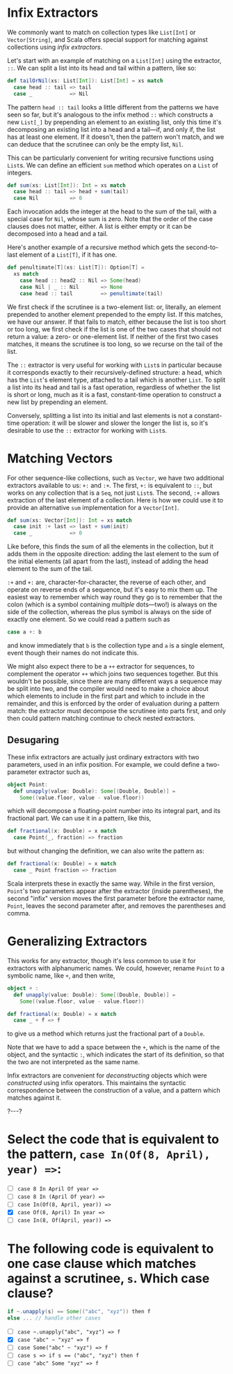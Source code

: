# Infix Extractors

We commonly want to match on collection types like `List[Int]` or `Vector[String]`, and Scala offers special
support for matching against collections using _infix extractors_.

Let's start with an example of matching on a `List[Int]` using the extractor, `::`. We can split a list into
its head and tail within a pattern, like so:
```scala
def tailOrNil(xs: List[Int]): List[Int] = xs match
  case head :: tail => tail
  case _            => Nil
```

The pattern `head :: tail` looks a little different from the patterns we have seen so far, but it's analogous to
the infix method `::` which constructs a new `List[_]` by prepending an element to an existing list, only this
time it's decomposing an existing list into a head and a tail—if, and only if, the list has at least one
element. If it doesn't, then the pattern won't match, and we can deduce that the scrutinee can only be the empty
list, `Nil`.

This can be particularly convenient for writing recursive functions using `List`s. We can define an efficient
`sum` method which operates on a `List` of integers.
```scala
def sum(xs: List[Int]): Int = xs match
  case head :: tail => head + sum(tail)
  case Nil          => 0
```
Each invocation adds the integer at the head to the sum of the tail, with a special case for `Nil`, whose sum is
zero. Note that the order of the case clauses does not matter, either. A list is either empty or it can be
decomposed into a head and a tail.

Here's another example of a recursive method which gets the second-to-last element of a `List[T]`, if it has
one.
```scala
def penultimate[T](xs: List[T]): Option[T] =
  xs match
    case head :: head2 :: Nil => Some(head)
    case Nil | _ :: Nil       => None
    case head :: tail         => penultimate(tail)
```

We first check if the scrutinee is a two-element list: or, literally, an element prepended to another element
prepended to the empty list. If this matches, we have our answer. If that fails to match, either because the
list is too short or too long, we first check if the list is one of the two cases that should not return a
value: a zero- or one-element list. If neither of the first two cases matches, it means the scrutinee is too
long, so we recurse on the tail of the list.

The `::` extractor is very useful for working with `List`s in particular because it corresponds exactly to their
recursively-defined structure: a head, which has the `List`'s element type, attached to a tail which is another
`List`. To split a list into its head and tail is a fast operation, regardless of whether the list is short or
long, much as it is a fast, constant-time operation to construct a new list by prepending an element.

Conversely, splitting a list into its initial and last elements is not a constant-time operation: it will be
slower and slower the longer the list is, so it's desirable to use the `::` extractor for working with `List`s.

# Matching Vectors

For other sequence-like collections, such as `Vector`, we have two additional extractors available to us:
`+:` and `:+`. The first, `+:` is equivalent to `::`, but works on any collection that is a `Seq`, not just
`List`s. The second, `:+` allows extraction of the last element of a collection. Here is how we could use it to
provide an alternative `sum` implementation for a `Vector[Int]`.
```scala
def sum(xs: Vector[Int]): Int = xs match
  case init :+ last => last + sum(init)
  case _            => 0
```

Like before, this finds the sum of all the elements in the collection, but it adds them in the opposite
direction: adding the last element to the sum of the initial elements (all apart from the last), instead of
adding the head element to the sum of the tail.

`:+` and `+:` are, character-for-character, the reverse of each other, and operate on reverse ends of a
sequence, but it's easy to mix them up. The easiest way to remember which way round they go is to remember that
the colon (which is a symbol containing _multiple_ dots—two!) is always on the side of the collection, whereas
the plus symbol is always on the side of exactly one element. So we could read a pattern such as
```scala
case a +: b
```
and know immediately that `b` is the collection type and `a` is a single element, event though their names do
not indicate this.

We might also expect there to be a `++` extractor for sequences, to complement the operator `++` which joins
two sequences together. But this wouldn't be possible, since there are many different ways a sequence may be
split into two, and the compiler would need to make a choice about which elements to include in the first part
and which to include in the remainder, and this is enforced by the order of evaluation during a pattern match:
the extractor must decompose the scrutinee into parts first, and only then could pattern matching continue to
check nested extractors.

## Desugaring

These infix extractors are actually just ordinary extractors with two parameters, used in an infix position. For
example, we could define a two-parameter extractor such as,
```scala
object Point:
  def unapply(value: Double): Some[(Double, Double)] =
    Some((value.floor, value - value.floor))
```
which will decompose a floating-point number into its integral part, and its fractional part. We can use it
in a pattern, like this,
```scala
def fractional(x: Double) = x match
  case Point(_, fraction) => fraction
```
but without changing the definition, we can also write the pattern as:
```scala
def fractional(x: Double) = x match
  case _ Point fraction => fraction
```

Scala interprets these in exactly the same way. While in the first version, `Point`'s two parameters appear
after the extractor (inside parentheses), the second "infix" version moves the first parameter before the
extractor name, `Point`, leaves the second parameter after, and removes the parentheses and comma.

# Generalizing Extractors

This works for any extractor, though it's less common to use it for extractors with alphanumeric names. We
could, however, rename `Point` to a symbolic name, like `+`, and then write,
```scala
object + :
  def unapply(value: Double): Some[(Double, Double)] =
    Some((value.floor, value - value.floor))

def fractional(x: Double) = x match
  case _ + f => f
```
to give us a method which returns just the fractional part of a `Double`.

Note that we have to add a space between the `+`, which is the name of the object, and the syntactic `:`, which
indicates the start of its definition, so that the two are not interpreted as the same name.

Infix extractors are convenient for _deconstructing_ objects which were _constructed_ using infix operators.
This maintains the syntactic correspondence between the construction of a value, and a pattern which matches
against it.

?---?

# Select the code that is equivalent to the pattern, `case In(Of(8, April), year) =>`:

- [ ] `case 8 In April Of year =>`
- [ ] `case 8 In (April Of year) =>`
- [ ] `case In(Of(8, April, year)) =>`
- [X] `case Of(8, April) In year =>`
- [ ] `case In(8, Of(April, year)) =>`

# The following code is equivalent to one case clause which matches against a scrutinee, `s`. Which case clause?

```scala
if ~.unapply(s) == Some(("abc", "xyz")) then f
else ... // handle other cases
```

- [ ] `case ~.unapply("abc", "xyz") => f`
- [X] `case "abc" ~ "xyz" => f`
- [ ] `case Some("abc" ~ "xyz") => f`
- [ ] `case s => if s == ("abc", "xyz") then f`
- [ ] `case "abc" Some "xyz" => f`